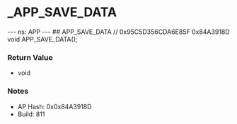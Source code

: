 # _APP_SAVE_DATA

--- ns: APP --- ## APP_SAVE_DATA  // 0x95C5D356CDA6E85F 0x84A3918D void APP_SAVE_DATA();

### Return Value
* void

### Notes
* AP Hash: 0x0x84A3918D
* Build: 811

